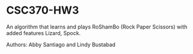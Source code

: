 # CSC370-HW3

An algorithm that learns and plays RoShamBo (Rock Paper Scissors) with added features Lizard, Spock. 

Authors: Abby Santiago and Lindy Bustabad
